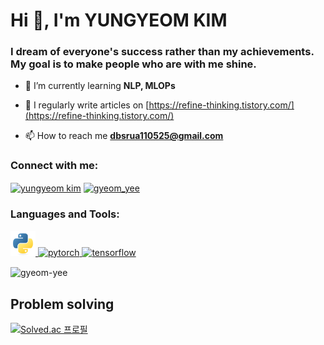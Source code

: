 <h1 align="left">Hi 👋, I'm YUNGYEOM KIM</h1>
<h3 align="left">I dream of everyone's success rather than my achievements. My goal is to make people who are with me shine.</h3>

- 🌱 I’m currently learning **NLP, MLOPs**

- 📝 I regularly write articles on [https://refine-thinking.tistory.com/](https://refine-thinking.tistory.com/)

- 📫 How to reach me **dbsrua110525@gmail.com**

<h3 align="left">Connect with me:</h3>
<p align="left">
<a href="https://linkedin.com/in/yungyeom-kim" target="blank"><img align="center" src="https://raw.githubusercontent.com/rahuldkjain/github-profile-readme-generator/master/src/images/icons/Social/linked-in-alt.svg" alt="yungyeom kim" height="30" width="40" /></a>
<a href="https://kaggle.com/gyeomyee" target="blank"><img align="center" src="https://raw.githubusercontent.com/rahuldkjain/github-profile-readme-generator/master/src/images/icons/Social/kaggle.svg" alt="gyeom_yee" height="30" width="40" /></a>
</p>

<h3 align="left">Languages and Tools:</h3>
<p align="left"> <a href="https://www.python.org" target="_blank" rel="noreferrer"> <img src="https://raw.githubusercontent.com/devicons/devicon/master/icons/python/python-original.svg" alt="python" width="40" height="40"/> </a> <a href="https://pytorch.org/" target="_blank" rel="noreferrer"> <img src="https://www.vectorlogo.zone/logos/pytorch/pytorch-icon.svg" alt="pytorch" width="40" height="40"/> </a> <a href="https://www.tensorflow.org" target="_blank" rel="noreferrer"> <img src="https://www.vectorlogo.zone/logos/tensorflow/tensorflow-icon.svg" alt="tensorflow" width="40" height="40"/> </a> </p>

<p><img align="center" src="https://github-readme-stats.vercel.app/api/top-langs?username=gyeom-yee&show_icons=true&locale=en&layout=compact" alt="gyeom-yee" /></p>

## Problem solving
[![Solved.ac
프로필](http://mazassumnida.wtf/api/v2/generate_badge?boj=alstjr3060)](https://solved.ac/alstjr3060)
